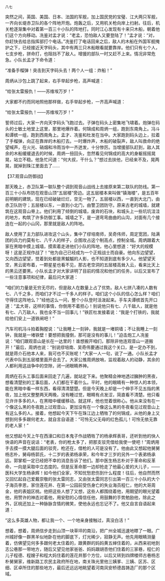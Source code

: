     八七 

   突然之间，英国、美国、日本、法国的军舰，加上国民党的宝璧、江大两只军舰，一齐向长堤赤卫队的各个阵地开炮。炮轰之后，又用机关枪向岸上扫射。往后，机关枪逐渐集中对着第一百三十小队的阵地打。同时江心发现有十来只木船，朝着他们这个方向移动。冼鉴对孟才说：“老孟，恐怕敌人又要登陆了！”孟才说：“对，你赶快去给总指挥部打个电话。”冼鉴打了电话回来之后，敌人的木船在外国军舰掩护之下，已经接近天字码头，其中有两三只木船眼看就要靠岸。他们只有七个人，七支步枪，拼命打，也阻挡不了敌人。增援的部队一时又赶不上来。情况非常危急。小队长孟才下命令道：

   “准备手榴弹！突击到天字码头去！两个人一组：炸船！”

   周炳从沙包上跳了起来，右手举起步枪，高声喊道：

   “给张太雷报仇！——苏维埃万岁！”

   大家都不约而同地照他那样做，右手举起步枪，一齐高声喊道：

   “给张太雷报仇！——苏维埃万岁！”

   誓师过后，大家一齐向天字码头飞跑过去。子弹在码头上密集地飞啸着。炮弹在码头的士敏土地堂上这里，那里地爆炸着。何锦成和周炳一组，跑到东南角上。冯斗和谭槟一组，跑到西南角上。孟才、冼鉴和杜发在当中。大家跑到码头边上，拉着了手榴弹，向正在靠岸的木船打去。一时爆炸声，木船的破裂声，敌人叫救命的绝望喊声，在火光、硝烟和冷雨当中一齐迸发，十分惨厉。当增援部队赶到，敌人其余的木船缓缓退去的时候，周炳一扭回头，忽然看见何锦成的高大的身躯摇摇晃晃，站立不稳。他急忙问道：“何大叔，干什么？”想过去扶他，已经来不及，晃两晃，就掉到珠江里面去了……

   【37.观音山防御战】

   那天晚上，赤卫队第一联队整个调到观音山战线上去接原来第二联队的防线。第一百三十小队布防在观音山顶“五层楼”旁边。这五层楼本来叫做“镇海楼”，是五百年前明朝的建筑，现在已经破破烂烂，空无一物了。五层楼以西，一直到大北门，由赤卫队防守；五层楼以东，一直到小北门，由警卫团防守。原来古老的城墙，就建筑在这观音山脊上。他们利用了倾倒的城墙，废弃的石块，和城头上一些坑坑洼洼的地方，构筑了许多防御工事。城墙之下，是一道弯弯曲曲的山沟，对面有几个接连在一起的小山冈，那里就是敌人的阵地。

   敌人使用了主力部队进攻这个山头，集中了缪培南师，吴奇伟师，周定宽团，陆满团的兵力约莫有七、八千人的样子，企图攻占这个制高点，控制全城。周炳跟着大家在黑暗中摸上城墙，摸索着走进他们小队的阵地，他心里想道：“好大的规模呀！这是正规作战了！”他为自己已经成为一个正规战士而自豪。他向东边望望，又向西边望望，觉着到处都是黑魆魆的人影，也不知道到底有多少人。他望望天空，黑云密布着，一颗星星也看不见，那古老空洞的五层楼高耸入云，看来比天上的黑云还要黑。小队长孟才对大家讲明了目前的情况和他们的任务，以后又宣布了一些注意事项和纪律，最后问大家道：

   “咱们的力量是无穷无尽的，但是敌人在数量上占了优势。敌人七拼八凑的人数有七、八千之多，而咱们才不过一千多人的样子。咱们这个小队的信心怎么样？咱们守得住这阵地么？”经他这么一问，整个小队登时活泼起来。手车夫谭槟首先开口道：“孟大哥，这样的事情，你倒用不着担心！别说他只有七、八千敌人，就是他有七、八万敌人，我也全不当一回事儿！”铁匠杜发接着说：“我是个打铁的，我就给他们安上一道铁闸吧！”

   汽车司机冯斗拍着胸膛说：“让我睡上一刻钟，我就是一堵铜墙；不让我睡上一刻钟，我就是一堵铁壁！要想把我撞倒，那可是没有的事儿！”迫击炮工人冼鉴说：“咱们跟观音山是长在一达里的！谁想搬开咱们，那除非他连观音山一道搬开！”最后，周炳也说：“别说缪培南、吴奇伟要通过我这个关口，是一定办不到，就是蒋介石他本人来，我可也不买账呢！”大家一人一句，说了一通。小队长孟才代表中队到五层楼里面开会去了。大家公推周炳放哨，监视着敌人的动静，其余的人都利用这战争中的空隙，闭一闭眼睛养神。

   周炳在石头工事后面来回走了几遍，就站定下来。他聚精会神地透过臃肿的黑夜，想看清楚别的工事后面，人们都在干着什么。平时，他的眼睛有一种惊人的本领，能在黑暗中看一样东西，看得清清楚楚。但是今天晚上却是一个伸手不见五指的黑夜，加上他又整整两天两晚，没有睡过觉，眼睛有点发涩，简直看不清楚。他只看见许许多多的人，在黑暗中缓缓移动。就这样，他也觉着很称心。他从来没有在一个像这么黑的冬夜跑上过观音山，更加没有在一个像这么黑的冬夜看见过观音山上有这么多的人。接着，他想起今天下午在珠江边上牺牲了的何锦成，从他的身上又想到何多多跟何老太，就自言自语道：“可怜无父无母的红色孤儿！可怜无依无靠的老人家！”

   他又想起今天上午在西濠口和日本鬼子作战牺牲了的杨承辉表哥，还听到他的快人快语的声音在说话：“老表，你的枪太多了，把那支驳壳借给我使一使吧！”周炳用手去摸一摸大腿后面的驳壳，枪还在，借枪的人可是没有了。他由此又想起他舅舅杨志朴，舅母杨郭氏，十二岁的表弟杨承荣，和今年才三岁的另外一个表弟杨承远。郭掌柜一定已经把不幸的消息告诉了他们。那中医生杨志朴对于革命和反革命，一向是采取中立态度的。但是反革命那一边却抢走了他最心爱的大儿子，——医科大学生杨承辉！如今他们全家，不知忧愁悲伤到什么程度！往后，他自然而然又回忆起自己爱戴崇敬的张太雷同志，又由张太雷同志引出第一百三十小队的大个子海员李恩，家住莲花井、在第一公园前受伤身亡的失业海员程仁，他的大哥周金，他的表姐区桃。他把这些人想了又想，这些人都围绕着他，用期望的眼光望着他，用赞许的神态对着他，用安慰的心情信任他，用鼓舞的手势勉励他，除此之外，区桃还加上一种脉脉含情的微笑，使他永远也忘记不了。他又自言自语起来道：

   “这么多英雄人物，都让我一个、一个地亲身接触过，真没白活！”

   想着，想着，周炳信步走到山顶一块草坪的南沿，把广州全城迅速地瞟了一眼。广州城好像一群黑羊似地卧在他的脚底下，灯光稀少，寂静无声。他先用眼睛测量着，仿佛望见何多多跟何老太住着的，跟黄群的妈妈黄五婶住着的，从西来初地到志公巷那一带地方，随后又望见他家爸爸、妈妈跟胡杏他们住着的三家巷，程仁的儿子程德、程嫂子和程大妈住着的莲花井那个方位，以后又转到四牌楼师古巷杨志朴舅舅家，维新路工农民主政府所在地，南关珠光里他三姨爹、三姨、区苏、区细、区卓所住的那些地方，最后还远远地眺望着河南凤安桥德昌铸造厂的那个区域。

